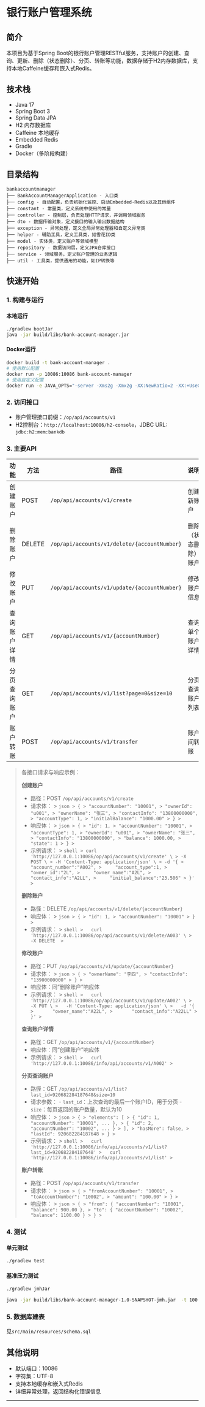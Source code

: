 # 银行账户管理系统

## 简介

本项目为基于Spring Boot的银行账户管理RESTful服务，支持账户的创建、查询、更新、删除（状态删除）、分页、转账等功能，数据存储于H2内存数据库，支持本地Caffeine缓存和嵌入式Redis。

## 技术栈

- Java 17
- Spring Boot 3
- Spring Data JPA
- H2 内存数据库
- Caffeine 本地缓存
- Embedded Redis
- Gradle
- Docker（多阶段构建）

## 目录结构

```
bankaccountmanager
├── BankAccountManagerApplication - 入口类
├── config - 自动配置，负责初始化监控、启动Embedded-Redis以及其他组件
├── constant - 常量类，定义系统中使用的常量
├── controller - 控制层，负责处理HTTP请求，并调用领域服务
├── dto - 数据传输对象，定义接口的输入输出数据结构
├── exception - 异常处理，定义全局异常处理器和自定义异常类
├── helper - 辅助工具，定义工具类，如雪花ID类
├── model - 实体类，定义账户等领域模型
├── repository - 数据访问层，定义JPA仓库接口
├── service - 领域服务，定义账户管理的业务逻辑
├── util - 工具类，提供通用的功能，如IP转换等
```

## 快速开始

### 1. 构建与运行

#### 本地运行

```bash
./gradlew bootJar
java -jar build/libs/bank-account-manager.jar
```

#### Docker运行

```bash
docker build -t bank-account-manager .
# 使用默认配置
docker run -p 10086:10086 bank-account-manager
# 使用自定义配置
docker run -e JAVA_OPTS="-server -Xms2g -Xmx2g -XX:NewRatio=2 -XX:+UseG1GC -Xlog:gc* -XX:MaxGCPauseMillis=200" -p 10086:10086 bank-account-manager
```

### 2. 访问接口

- 账户管理接口前缀：`/op/api/accounts/v1`
- H2控制台：`http://localhost:10086/h2-console`，JDBC URL: `jdbc:h2:mem:bankdb`

### 3. 主要API

| 功能     | 方法     | 路径                                           | 说明         |
|--------|--------|----------------------------------------------|------------|
| 创建账户   | POST   | `/op/api/accounts/v1/create`                 | 创建新账户      |
| 删除账户   | DELETE | `/op/api/accounts/v1/delete/{accountNumber}` | 删除（状态删除）账户 |
| 修改账户   | PUT    | `/op/api/accounts/v1/update/{accountNumber}` | 修改账户信息     |
| 查询账户详情 | GET    | `/op/api/accounts/v1/{accountNumber}`        | 查询单个账户详情   |
| 分页查询账户 | GET    | `/op/api/accounts/v1/list?page=0&size=10`    | 分页查询账户列表   |
| 账户转账   | POST   | `/op/api/accounts/v1/transfer`               | 账户间转账      |

> 各接口请求与响应示例：
>
> **创建账户**
> - 路径：POST `/op/api/accounts/v1/create`
> - 请求体：
    >   ```json
    > {
    > "accountNumber": "10001",
    > "ownerId": "u001",
    > "ownerName": "张三",
    > "contactInfo": "13800000000",
    > "accountType": 1,
    > "initialBalance": "1000.00"
    > }
    >   ```
> - 响应体：
    >   ```json
    > {
    > "id": 1,
    > "accountNumber": "10001",
    > "accountType": 1,
    > "ownerId": "u001",
    > "ownerName": "张三",
    > "contactInfo": "13800000000",
    > "balance": 1000.00,
    > "state": 1
    > }
    >   ```
> - 示例请求：
    >   ```shell
    > curl 'http://127.0.0.1:10086/op/api/accounts/v1/create' \
    > -X POST \
    > -H 'Content-Type: application/json' \
    > -d '{
    >     "account_number":"A002",
    >     "account_type":1,
    >     "owner_id":"2L",
    >     "owner_name":"A2L",
    >     "contact_info":"A2LL",
    >     "initial_balance":"23.506"
    > }'
    >   ```
>
> **删除账户**
> - 路径：DELETE `/op/api/accounts/v1/delete/{accountNumber}`
> - 响应体：
    >   ```json
    > {
    > "id": 1,
    > "accountNumber": "10001"
    > }
    >   ```
> - 示例请求：
    >   ```shell
    >   curl 'http://127.0.0.1:10086/op/api/accounts/v1/delete/A003' \
    >   -X DELETE 
    >   ```
>
> **修改账户**
> - 路径：PUT `/op/api/accounts/v1/update/{accountNumber}`
> - 请求体：
    >   ```json
    > {
    > "ownerName": "李四",
    > "contactInfo": "13900000000"
    > }
    >   ```
> - 响应体：同“删除账户”响应体
> - 示例请求：
    >   ```shell
    >   curl 'http://127.0.0.1:10086/op/api/accounts/v1/update/A002' \
    >    -X PUT \
    >   -H 'Content-Type: application/json' \
    >   -d '{
    >       "owner_name":"A22L",
    >       "contact_info":"A22LL"
    >   }'
    >   ```
>
> **查询账户详情**
> - 路径：GET `/op/api/accounts/v1/{accountNumber}`
> - 响应体：同“创建账户”响应体
> - 示例请求：
    >   ```shell
    >   curl 'http://127.0.0.1:10086/info/api/accounts/v1/A002'
    >   ```
>
> **分页查询账户**
> - 路径：GET `/op/api/accounts/v1/list?last_id=920682284187648&size=10`
> - 请求参数：
    - `last_id`：上次查询的最后一个账户ID，用于分页
    - `size`：每页返回的账户数量，默认为10
> - 响应体：
    >   ```json
    > {
    > "elements": [
    > { "id": 1, "accountNumber": "10001", ... },
    > { "id": 2, "accountNumber": "10002", ... }
    > ],
    > "hasMore": false,
    > "lastId": 920682284187648
    > }
    >   ```
> - 示例请求：
    >   ```shell
    >   curl 'http://127.0.0.1:10086/info/api/accounts/v1/list?last_id=920682284187648'
    >   curl 'http://127.0.0.1:10086/info/api/accounts/v1/list'
    >   ```
>
> **账户转账**
> - 路径：POST `/op/api/accounts/v1/transfer`
> - 请求体：
    >   ```json
    > {
    > "fromAccountNumber": "10001",
    > "toAccountNumber": "10002",
    > "amount": "100.00"
    > }
    >   ```
> - 响应体：
    >   ```json
    > {
    > "from": { "accountNumber": "10001", "balance": 900.00 },
    > "to": { "accountNumber": "10002", "balance": 1100.00 }
    > }
    >   ```

### 4. 测试

#### 单元测试

```bash
./gradlew test
```

#### 基准压力测试

```bash
./gradlew jmhJar

java -jar build/libs/bank-account-manager-1.0-SNAPSHOT-jmh.jar  -t 100 -i 10 
```

### 5. 数据库建表

见`src/main/resources/schema.sql`

## 其他说明

- 默认端口：10086
- 字符集：UTF-8
- 支持本地缓存和嵌入式Redis
- 详细异常处理，返回结构化错误信息

---

